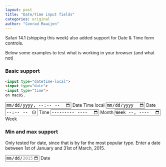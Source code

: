```yaml
---
layout: post
title: "Date/Time input fields"
categories: original
author: "Conrad Maaijen"
---
```


Safari 14.1 (shipping this week) also added support for Date & Time form controls.

Below some examples to test what is working in your browser (and what not)

### Basic support

```html
<input type="datetime-local">
<input type="date">
<input type="time">
on macOS.
```

<label><input type="datetime-local" name="date"> Date Time local</label>
<label><input type="date" name="date"> Date</label>
<label><input type="time" name="time"> Time</label>
<label><input type="month" name="month"> Month</label>
<label><input type="week" name="week"> Week</label>

### Min and max support
Only tested for date, since that is by far the most popular type. Enter a date between 1st of January and 31st of March, 2015.

<label><input type="date" name="dateWithMinMax" min="2015-01-01" max="2015-03-31"> Date</label>
